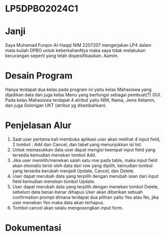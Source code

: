 # LP5DPBO2024C1

# Janji
Saya Muhamad Furqon Al-Haqqi NIM 2207207 mengerjakan LP4 dalam mata kuliah DPBO
untuk keberkahanNya maka saya tidak melakukan kecurangan seperti yang telah dispesifikasikan. Aamiin.

# Desain Program
Hanya terdapat dua kelas pada program ini yaitu kelas Mahasiswa yang dijadikan data dan juga kelas Menu yang berfungsi sebagai pembuat(?) GUI.
Pada kelas Mahasiswa terdapat 4 atribut yaitu NIM, Nama, Jenis Kelamin, dan juga Golongan UKT (atribut yg ditambahkan).

# Penjelasan Alur
1. Saat user pertama kali membuka aplikasi user akan melihat 4 input field, 2 tombol : Add dan Cancel, dan tabel yang menunjukkan isi list.
2. Untuk memasukkan data user dapat mengisi keempat input field yang tersedia kemudian menekan tombol Add.
3. Jika user memilih/menekan salah satu row pada table, maka input field akan otomatis terisi oleh data dari row yang dipilih, kemudian tombol yang tersedia berubah menjadi Update, Cancel, dan Delete.
4. User dapat merubah data yang terpilih dengan merubah isian dari input field kemudian menekan tombol Update.
5. User dapat merubah data yang terpilih dengan menekan tombol Delete, sebelum data benar-benar dihapus User akan diberikan sebuah confirmation prompt dimana terdapat dua pilihan yaitu Yes atau No, jika user menekan Yes maka data akan terhapus.
6. Tombol cancel akan selalu mengosongkan input form.

# Dokumentasi
